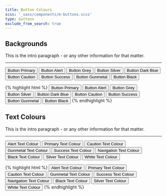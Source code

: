 ```yaml
---
title: Button Colours
scss: '_sass/components/m-buttons.scss'
type: buttons
exclude_from_search: true
---
```


## Backgrounds
This is the intro paragraph - or any other information for that matter.

- - -
<!-- 
	* THIS IS THE LIVE CODE SAMPLE 
	* ANY CODE USED HERE WILL DISPLAY AS IT WOULD ON A WEBSITE
-->

<button class="mi-button button-primary">Button Primary</button>
<button class="mi-button button-alert">Button Alert</button>
<button class="mi-button button-grey">Button Grey</button>
<button class="mi-button button-silver">Button Silver</button>
<button class="mi-button button-dark-blue">Button Dark Blue</button>
<button class="mi-button button-caution">Button Caution</button>
<button class="mi-button button-success">Button Success</button>
<button class="mi-button button-gunmetal">Button Gunmetal</button>
<button class="mi-button button-black">Button Black</button>


<!-- THIS IS THE HTML CODE EXAMPLE -->
{% highlight html %}
<button class="mi-button button-primary">Button Primary</button>
<button class="mi-button button-alert">Button Alert</button>
<button class="mi-button button-grey">Button Grey</button>
<button class="mi-button button-silver">Button Silver</button>
<button class="mi-button button-dark-blue">Button Dark Blue</button>
<button class="mi-button button-caution">Button Caution</button>
<button class="mi-button button-success">Button Success</button>
<button class="mi-button button-gunmetal">Button Gunmetal</button>
<button class="mi-button button-black">Button Black</button>
{% endhighlight %}


## Text Colours
This is the intro paragraph - or any other information for that matter.

- - -
<!-- 
	* THIS IS THE LIVE CODE SAMPLE 
	* ANY CODE USED HERE WILL DISPLAY AS IT WOULD ON A WEBSITE
-->

<button class="mi-button mi-color-alert button-primary">Alert Text Colour</button>
<button class="mi-button mi-color-primary button-alert">Primary Text Colour</button>
<button class="mi-button mi-color-caution button-grey">Caution Text Colour</button>
<button class="mi-button mi-color-gunmetal button-silver">Gunmetal Text Colour</button>
<button class="mi-button mi-color-success button-dark-blue">Success Text Colour</button>
<button class="mi-button mi-color-navigation button-caution">Navigation Text Colour</button>
<button class="mi-button mi-color-black button-success">Black Text Colour</button>
<button class="mi-button mi-color-silver button-gunmetal">Silver Text Colour</button>
<button class="mi-button mi-color-white button-black">White Text Colour</button>


<!-- THIS IS THE HTML CODE EXAMPLE -->
{% highlight html %}
<button class="mi-button mi-color-alert button-primary">Alert Text Colour</button>
<button class="mi-button mi-color-primary button-alert">Primary Text Colour</button>
<button class="mi-button mi-color-caution button-grey">Caution Text Colour</button>
<button class="mi-button mi-color-gunmetal button-silver">Gunmetal Text Colour</button>
<button class="mi-button mi-color-success button-dark-blue">Success Text Colour</button>
<button class="mi-button mi-color-navigation button-caution">Navigation Text Colour</button>
<button class="mi-button mi-color-black button-success">Black Text Colour</button>
<button class="mi-button mi-color-silver button-gunmetal">Silver Text Colour</button>
<button class="mi-button mi-color-white button-black">White Text Colour</button>
{% endhighlight %}

